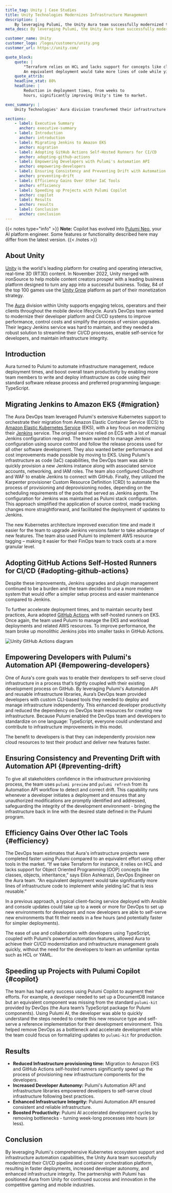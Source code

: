```yaml
---
title_tag: Unity | Case Studies
title: Unity Technologies Modernizes Infrastructure Management
description: |
    By leveraging Pulumi, the Unity Aura team successfully modernized their CI/CD & infrastructure management.
meta_desc: By leveraging Pulumi, the Unity Aura team successfully modernized their CI/CD & infrastructure management.

customer_name: Unity
customer_logo: /logos/customers/unity.png
customer_url: https://unity.com/

quote_block:
    quote: |
        "Terraform relies on HCL and lacks support for concepts like classes, objects and inheritance.
        An equivalent deployment would take more lines of code while yielding IaC that is less reusable."
    quote_attrib:
    headline_stat: 80%
    headline: |
        Reduction in deployment times, from weeks to
        hours, significantly improving Unity's time to market.

exec_summary: |
    Unity Technologies' Aura division transformed their infrastructure by leveraging Pulumi's comprehensive Kubernetes support to overcome challenges with their legacy Jenkins service. To enhance performance and developer autonomy, Aura adopted Pulumi's Platform Engineering Capabilities and Automation API. Transitioning from Amazon ECS to Amazon EKS and further replacing Jenkins with GitHub Actions and self-hosted runners, they streamlined infrastructure management, reducing provisioning times and costs. Pulumi's TypeScript support and automation features empowered developers to self-serve cloud infrastructure, improving productivity and ensuring infrastructure integrity. This modernization accelerated development cycles and strengthened Aura's competitive edge in the market.

sections:
    - label: Executive Summary
      anchor: executive-summary
    - label: Introduction
      anchor: introduction
    - label: Migrating Jenkins to Amazon EKS
      anchor: migration
    - label: Adopting GitHub Actions Self-Hosted Runners for CI/CD
      anchor: adopting-github-actions
    - label: Empowering Developers with Pulumi's Automation API
      anchor: empowering-developers
    - label: Ensuring Consistency and Preventing Drift with Automation API
      anchor: preventing-drift
    - label: Efficiency Gains Over Other IaC Tools
      anchor: efficiency
    - label: Speeding up Projects with Pulumi Copilot
      anchor: copilot
    - label: Results
      anchor: results
    - label: Conclusion
      anchor: conclusion
---
```


{{< notes type="info" >}}
**Note:** Copilot has evolved into [Pulumi Neo](/product/neo/), your AI platform engineer. Some features or functionality described here may differ from the latest version.
{{< /notes >}}

## About Unity

[Unity](https://unity.com/) is the world's leading platform for creating and operating interactive, real-time 3D (RT3D) content. In November 2022, Unity merged with ironSource to help mobile content creators prosper with a leading business platform designed to turn any app into a successful business. Today, 84 of the top 100 games use the [Unity Grow](https://unity.com/grow) platform as part of their monetization strategy.

The [Aura](https://unity.com/solutions/device-management) division within Unity supports engaging telcos, operators and their clients throughout the mobile device lifecycle. Aura’s DevOps team wanted to modernize their developer platform and CI/CD systems to improve performance, control costs and simplify the process of version upgrades. Their legacy Jenkins service was hard to maintain, and they needed a robust solution to streamline their CI/CD processes, enable self-service for developers, and maintain infrastructure integrity.

## Introduction

Aura turned to Pulumi to automate infrastructure management, reduce deployment times, and boost overall team productivity by enabling more team members to write and deploy infrastructure as code using their standard software release process and preferred programming language: TypeScript.

## Migrating Jenkins to Amazon EKS {#migration}

The Aura DevOps team leveraged Pulumi's extensive Kubernetes support to orchestrate their migration from Amazon Elastic Container Service (ECS) to [Amazon Elastic Kubernetes Service](https://aws.amazon.com/eks/) (EKS), with a key focus on modernizing their [Jenkins](https://www.jenkins.io/) service. The original service relied on ECS with a lot of manual Jenkins configuration required.  The team wanted to manage Jenkins configuration using source control and follow the release process used for all other software development. They also wanted better performance and cost improvements made possible by moving to EKS. Using Pulumi's infrastructure as code (IaC) capabilities, the DevOps team was able to quickly provision a new Jenkins instance along with associated service accounts, networking, and IAM roles. The team also configured Cloudfront and WAF to enable Jenkins to connect with GitHub. Finally, they utilized the Karpenter provisioner Custom Resource Definition (CRD) to automate the process of provisioning and deprovisioning nodes, depending on the scheduling requirements of the pods that served as Jenkins agents. The configuration for Jenkins was maintained as Pulumi stack configuration. This approach simplified the application of source control, made tracking changes more straightforward, and facilitated the deployment of updates to Jenkins.

The new Kubernetes architecture improved execution time and made it easier for the team to upgrade Jenkins versions faster to take advantage of new features. The team also used Pulumi to implement AWS resource tagging – making it easier for their FinOps team to track costs at a more granular level.

## Adopting GitHub Actions Self-Hosted Runners for CI/CD {#adopting-github-actions}

Despite these improvements, Jenkins upgrades and plugin management continued to be a burden and the team decided to use a more modern system that would offer a simpler setup process and easier maintenance compared to Jenkins.

To further accelerate deployment times, and to maintain security best practices, Aura adopted [GitHub Actions](https://github.com/features/actions/) with self-hosted runners on EKS. Once again, the team used Pulumi to manage the EKS and workload deployments and related AWS resources. To improve performance, the team broke up monolithic Jenkins jobs into smaller tasks in GitHub Actions.

<img class="block mx-auto md:max-w-4xl my-8"
src="/images/case-studies/unity-gh-diagram.png" alt="Unity GitHub Actions diagram">

## Empowering Developers with Pulumi's Automation API {#empowering-developers}

One of Aura's core goals was to enable their developers to self-serve cloud infrastructure in a process that’s tightly coupled with their existing development process on GitHub. By leveraging Pulumi's Automation API and reusable infrastructure libraries, Aura’s DevOps team provided developers with custom CLI-based tools they needed to deploy and manage infrastructure independently. This enhanced developer productivity and reduced the dependency on DevOps team resources for creating new infrastructure. Because Pulumi enabled the DevOps team and developers to standardize on one language: TypeScript, everyone could understand and contribute to infrastructure improvements in this model.

The benefit to developers is that they can independently provision new cloud resources to test their product and deliver new features faster.

## Ensuring Consistency and Preventing Drift with Automation API {#preventing-drift}

To give all stakeholders confidence in the infrastructure provisioning process, the team uses `pulumi preview` and `pulumi refresh` from its Automation API workflow to detect and correct drift. This capability runs whenever a developer initiates a deployment and ensures that any unauthorized modifications are promptly identified and addressed, safeguarding the integrity of the development environment - bringing the infrastructure back in line with the desired state defined in the Pulumi program.

## Efficiency Gains Over Other IaC Tools {#efficiency}

The DevOps team estimates that Aura's infrastructure projects were completed faster using Pulumi compared to an equivalent effort using other tools in the market. “If we take Terraform for instance, it relies on HCL and lacks support for Object Oriented Programming (OOP) concepts like classes, objects, inheritance,” says Eilon Ashkenazi, DevOps Engineer on the Aura team. “An equivalent deployment would take significantly more lines of infrastructure code to implement while yielding IaC that is less reusable.”

In a previous approach, a typical client-facing service deployed with Ansible and console updates could take up to a week or more for DevOps to set up new environments for developers and now developers are able to self-serve new environments that fit their needs in a few hours (and potentially faster for simpler deployments).

The ease of use and collaboration with developers using TypeScript, coupled with Pulumi’s powerful automation features, allowed Aura to achieve their CI/CD modernization and infrastructure management goals quickly, without the need for the developers to learn an unfamiliar syntax such as HCL or YAML.

## Speeding up Projects with Pulumi Copilot {#copilot}

The team has had early success using Pulumi Copilot to augment their efforts. For example, a developer needed to set up a DocumentDB instance but an equivalent component was missing from the standard `pulumi-kit` provided by DevOps (the Aura team’s TypeScript package for Pulumi components). Using Pulumi AI, the developer was able to quickly understand the steps needed to create this new resource type and self-serve a reference implementation for their development environment. This helped remove DevOps as a bottleneck and accelerate development while the team could focus on formalizing updates to `pulumi-kit` for production.

## Results

- **Reduced Infrastructure provisioning time:** Migration to Amazon EKS and GitHub Actions self-hosted runners significantly speed up the process of provisioning new infrastructure components for the developers.
- **Increased Developer Autonomy:** Pulumi's Automation API and infrastructure libraries empowered developers to self-serve cloud infrastructure following best practices.
- **Enhanced Infrastructure Integrity:** Pulumi Automation API ensured consistent and reliable infrastructure.
- **Boosted Productivity:** Pulumi AI accelerated development cycles by removing bottlenecks - turning week-long processes into hours (or less).

## Conclusion

By leveraging Pulumi's comprehensive Kubernetes ecosystem support and infrastructure automation capabilities, the Unity Aura team successfully modernized their CI/CD pipeline and container orchestration platform, resulting in faster deployments, increased developer autonomy, and enhanced infrastructure integrity. The partnership with Pulumi has positioned Aura from Unity for continued success and innovation in the competitive gaming and mobile industries.
